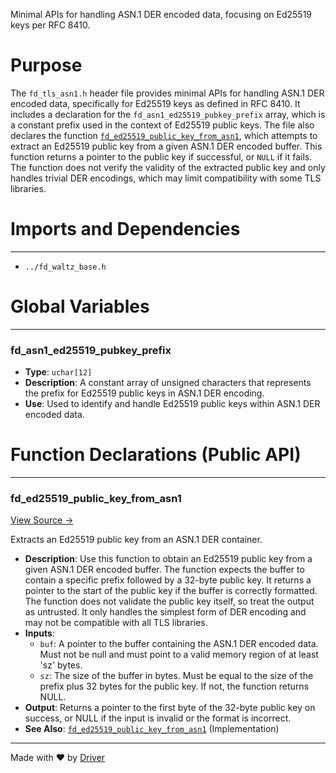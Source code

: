 <!--------------------------------------------------------------------------------->
<!-- IMPORTANT: This file is auto-generated by Driver (https://driver.ai). -------->
<!-- Manual edits may be overwritten on future commits. --------------------------->
<!--------------------------------------------------------------------------------->

Minimal APIs for handling ASN.1 DER encoded data, focusing on Ed25519 keys per RFC 8410.

# Purpose
The `fd_tls_asn1.h` header file provides minimal APIs for handling ASN.1 DER encoded data, specifically for Ed25519 keys as defined in RFC 8410. It includes a declaration for the `fd_asn1_ed25519_pubkey_prefix` array, which is a constant prefix used in the context of Ed25519 public keys. The file also declares the function [`fd_ed25519_public_key_from_asn1`](<#fd_ed25519_public_key_from_asn1>), which attempts to extract an Ed25519 public key from a given ASN.1 DER encoded buffer. This function returns a pointer to the public key if successful, or `NULL` if it fails. The function does not verify the validity of the extracted public key and only handles trivial DER encodings, which may limit compatibility with some TLS libraries.
# Imports and Dependencies

---
- `../fd_waltz_base.h`


# Global Variables

---
### fd\_asn1\_ed25519\_pubkey\_prefix
- **Type**: ``uchar[12]``
- **Description**: A constant array of unsigned characters that represents the prefix for Ed25519 public keys in ASN.1 DER encoding.
- **Use**: Used to identify and handle Ed25519 public keys within ASN.1 DER encoded data.


# Function Declarations (Public API)

---
### fd\_ed25519\_public\_key\_from\_asn1<!-- {{#callable_declaration:fd_ed25519_public_key_from_asn1}} -->
[View Source →](<../../../../../src/waltz/tls/fd_tls_asn1.h#L26>)

Extracts an Ed25519 public key from an ASN.1 DER container.
- **Description**: Use this function to obtain an Ed25519 public key from a given ASN.1 DER encoded buffer. The function expects the buffer to contain a specific prefix followed by a 32-byte public key. It returns a pointer to the start of the public key if the buffer is correctly formatted. The function does not validate the public key itself, so treat the output as untrusted. It only handles the simplest form of DER encoding and may not be compatible with all TLS libraries.
- **Inputs**:
    - `buf`: A pointer to the buffer containing the ASN.1 DER encoded data. Must not be null and must point to a valid memory region of at least 'sz' bytes.
    - `sz`: The size of the buffer in bytes. Must be equal to the size of the prefix plus 32 bytes for the public key. If not, the function returns NULL.
- **Output**: Returns a pointer to the first byte of the 32-byte public key on success, or NULL if the input is invalid or the format is incorrect.
- **See Also**: [`fd_ed25519_public_key_from_asn1`](<fd_tls_asn1.c.md#fd_ed25519_public_key_from_asn1>)  (Implementation)



---
Made with ❤️ by [Driver](https://www.driver.ai/)